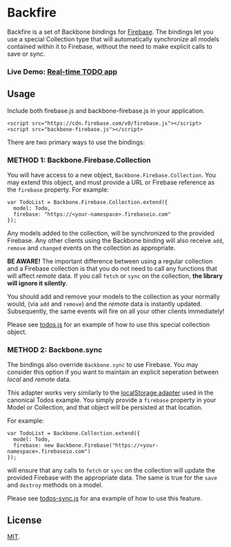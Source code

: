 Backfire
========
Backfire is a set of Backbone bindings for [Firebase](http://www.firebase.com).
The bindings let you use a special Collection type that will automatically
synchronize all models contained within it to Firebase, without the need
to make explicit calls to save or sync.

### Live Demo: [Real-time TODO app](http://firebase.github.com/backfire)

Usage
-----
Include both firebase.js and backbone-firebase.js in your application.

    <script src="https://cdn.firebase.com/v0/firebase.js"></script>
    <script src="backbone-firebase.js"></script>

There are two primary ways to use the bindings:

### METHOD 1: Backbone.Firebase.Collection

You will have access to a new object, `Backbone.Firebase.Collection`. You
may extend this object, and must provide a URL or Firebase reference as the
`firebase` property. For example:

    var TodoList = Backbone.Firebase.Collection.extend({
      model: Todo,
      firebase: "https://<your-namespace>.firebaseio.com"
    });

Any models added to the collection, will be synchronized to the provided
Firebase. Any other clients using the Backbone binding will also receive
`add`, `remove` and `changed` events on the collection as appropriate.

**BE AWARE!** The important difference between using a regular collection and
a Firebase collection is that you do not need to call any functions that will
affect _remote_ data. If you call `fetch` or `sync` on the collection, **the
library will ignore it silently**.

You should add and remove your models to the collection as your normally would,
(via `add` and `remove`) and the _remote_ data is instantly updated.
Subsequently, the same events will fire on all your other clients immediately!

Please see [todos.js](https://github.com/firebase/backfire/blob/master/todos.js)
for an example of how to use this special collection object.

### METHOD 2: Backbone.sync

The bindings also override `Backbone.sync` to use Firebase. You may consider
this option if you want to maintain an explicit seperation between _local_ and
_remote_ data.

This adapter works very similarly to the
[localStorage adapter](http://documentcloud.github.com/backbone/docs/backbone-localstorage.html)
used in the canonical Todos example. You simply provide a `firebase` property
in your Model or Collection, and that object will be persisted at that location.

For example:

    var TodoList = Backbone.Collection.extend({
      model: Todo,
      firebase: new Backbone.Firebase("https://<your-namespace>.firebaseio.com")
    });

will ensure that any calls to `fetch` or `sync` on the collection will update
the provided Firebase with the appropriate data. The same is true for the
`save` and `destroy` methods on a model.

Please see [todos-sync.js](https://github.com/firebase/backfire/blob/master/todos-sync.js)
for ana example of how to use this feature.

License
-------
[MIT](http://firebase.mit-license.org).
